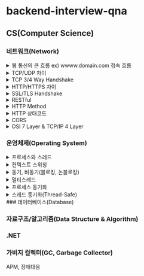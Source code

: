 # backend-interview-qna

## CS(Computer Science)
### 네트워크(Network)
<details>
<summary>웹 통신의 큰 흐름 ex) wwww.domain.com 접속 흐름</summary>

<!--summary 아래 빈칸 공백 두고 내용을 적는공간-->
웹 브라우저가 www.domain.com에 대해 HTTP Request 메시지에 대한 패킷을 만들어 OS에 전달합니다.

패킷 생성 시 헤더에 목적지 IP주소가 필요한데, DNS를 통해서 입력한 도메인에 대응하는 IP주소를 가지고 와서 사용합니다.

패킷이 생성되면 랜카드를 통해서 전기적 신호로 변환됩니다.

패킷은 공유기, 인터넷 모뎀, ISP를 지나서 인터넷에 있는 여러 라우터들에 의해 목적지(웹 서버) IP 주소를 찾아갑니다.

목적지에 도착한 패킷은 방화벽에서 검사 후 웹 서버에 전달됩니다.

웹 서버에서는 패킷이 자신에 대한 요청이 맞는지 확인하고 웹 서버 앱으로 전달합니다.

웹 서버앱에서는 패킷으로 부터 HTTP Request 메시지를 만들어 요청을 확인한 다음 처리하고 HTTP Response 메시지를 만들어 클라이언트에 전달합니다.

- HTTP 프로토콜은 TCP 기반의 프로토콜이기 때문에, 최초 통신 시 3 way handshake를 통해 연결을 생성하고 HTTP 요청/응답을 주고 받습니다.
- 데이터가 전송될 때 네트워크의 여러 라우터를 거치게 됩니다.    
이 때 사전에 라우팅 프로토콜에 의해 작성된 라우팅 테이블에 있는 정보로 최적화된 경로로 데이터를 전송합니다.(라우터에 의해)
- IP 계층에서 데이터는 패킷(Packet)으로 부릅니다.
- Data Link 계층에서 데이터는 프레임(Frame)으로 부릅니다.
- 패킷이 전송 될 때, 출발지/도착지의 주소정보를 가르키는 IP가 패킷 헤더에 포함이 되는데, 이는 도착 시 까지 변하지 않습니다.
- 반면 MAC 주소는 네트워크 인터페이스를 거쳐 갈 때마다 변경됩니다.
- 네트워크 인터페이스를 거쳐갈 때마다 다음 MAC주소를 결정하기 위해서 LAN 환경에서는 ARP, WAN 환경에서는 Proxy ARP를 사용합니다.
- 패킷이 최종 목적지에 도달하게 되면, 공유기(?) 등의 장비에 설정된 포트포워딩을 통해 로컬 장비(프로세스/어플리케이션)에 패킷을 전달합니다.
</details>

<details>
<summary>TCP/UDP 차이</summary>

<!--summary 아래 빈칸 공백 두고 내용을 적는공간-->
TCP는 연결지향 프로토콜입니다. 가상회선을 만들어 신뢰성/도착 순서를 보장하는 전송을 합니다. 
UDP는 비연결형 프로토콜입니다. TCP와 달리 신뢰성을 보장하는 전송을 하지 않는 대신 속도가 빠릅니다.

TCP는 오류검사 기능을 통해 패킷이 문제가 있는 경우 재전송 요청할 수 있습니다.
UDP도 오류검사를 하지만 무결성을 위한 오류검사만 할 뿐 재전송 요청을 하지 않습니다.

- TCP의 데이터 단위는 세그먼트(segment)으로 부릅니다.
- UDP의 데이터 단위는 데이터그램(datagram)으로 부릅니다.
</details>

<details>
<summary>TCP 3/4 Way Handshake</summary>

<!--summary 아래 빈칸 공백 두고 내용을 적는공간-->
3 Way Handshake는 TCP 통신 시작 시 가상회선(세션)을 연결하는 과정이고,
4 Way Handshake는 TCP 통신 종료 시 가상회선(세션)을 해제하는 과정입니다.

회선을 수립하기 위해 먼저 서버는 특정 포트에 대해 listening 상태여야 합니다.

----

1. 먼저 클라이언트가 임의의 수(M)를 담고 있는 SYN(M) 패킷을 서버로 송신합니다.
2. 서버는 SYN(M)패킷을 수신하고 SYN(N) + ACK(M+1) 패킷을 클라이언트로 송신합니다.
3. 클라이언트는 SYNC(N) 패킷을 수신하고 ACK(N+1) 패킷을 서버로 송신합니다.

----

1. 연결 종료를 위해 클라이언트가 FIN 패킷을 서버로 송신합니다.
2. 서버는 FIN 패킷을 수신하고 ACK 패킷을 클라이언트로 송신합니다. => 클라이언트는 ACK 패킷을 수신하고, 서버의 FIN 패킷 수신을 대기합니다.
3. 서버는 FIN 패킷을 클라이언트로 송신합니다.
4. 클라이언트는 FIN 패킷을 수신하고 ACK 패킷을 서버로 송신합니다.

----

- 3 Way 연결 상태는 다음과 같이 변한다. LISTEN(S) -> SYNC_SENT(C) -> SYN_RECEIVED(S) -> ESTABLISHED(C) -> ESTABLISHED(S)
- 4 Way 연결 상태는 다음과 같이 변한다. FIN_WAIT1(C) -> CLOSE_WAIT(S) -> FIN_WAIT2(C) -> LAST_ACK(S) -> TIME_WAIT(C) -> CLOSED(S) -> CLOSED(C)
- 4 Way의 TIME_WAIT 상태는 서버의 FIN 패킷을 수신한 클라이언트는 잉여 패킷을 위해 일정 시간을 대기하는 상태를 말합니다.
</details>

<details>
<summary>HTTP/HTTPS 차이</summary>

<!--summary 아래 빈칸 공백 두고 내용을 적는공간-->
HTTP는 보안 연결을 통해 암호화 과정이 없이 패킷이 송/수신 되므로 패킷 캡처를 통해 데이터를 감청 할 수 있습니다.

반면 HTTPS는 SSL/TLS 보안 연결 프로토콜을 이용해 교환된 대칭키로 패킷을 암호화하여 송/수신 하므로 데이터를 감청 할 수 없습니다.

- HTTP는 기본 포트 80, HTTPS는 기본 포트 443을 사용합니다.
- 패킷 캡처 프로그램에 와이어 샤크가 있습니다.
- SSL/TLS는 데이터의 기밀성, 무결성을 보장하는 보안 프로토콜
- SSL의 취약점을 보완한 것이 TLS
- SSL은 TLS의 호환성을 위해 사용
- TLS 사용 권장
- HTTPS 강제 사용을 위해 HSTS(HTTP Strict Transper Security) 와 HttpsRedirect 기능을 함께 사용
</details>

<details>
<summary>SSL/TLS Handshake</summary>

클라이언트와 서버가 통신 시 암호화 된 데이터를 송/수신 하기 위한 협상하는 과정입니다.

인증서 전달, 암호화에 사용할 대칭키 전달, 암호화 알고리즘을 결정합니다.

TCP 3 Way Handshake 과정이 완료 된 후 진행합니다.

1. 보안 연결을 위해 클라이언트가 Client Hello 패킷을 서버에 송신합니다. 송신 시 브라우저가 지원하는 암호화 알고리즘 목록을 포함하여 송신합니다.
2. 서버는 사용할 암호화 알고리즘을 선택해서 Server Hello 패킷을 클라이언트에 송신합니다.
3. 서버는 공개키가 포함된 인증서를 클라이언트에 송신합니다. 인증서 내부에 공개키가 없는 경우엔 서버가 Server Key Exchange 패킷을 통해 직접 전달합니다. 마지막으로 Server Hello Done 패킷을 송신합니다.
4. 클라이언트는 서버로부터 인증서를 수신 후 공개된 CA(인증 기관)의 공개키로 복호화하여 인증서가 유효한지 검증합니다.
5. 검증 완료 후 클라이언트는 데이터 암호화에 사용할 대칭키(비밀키)를 생성 후 인증서의 공개키(또는 서버의 공개키)를 이용해 암호화하여 서버에 전달합니다. Client Key Exchange 패킷입니다.
6. Change Cipher Spec, Finished 패킷을 송신하여 Handshake를 종료합니다.

- 대칭키(비밀키)로 같은 키를 가지고 암호화/복호화 하므로 비대칭키에 비해 빠르게 동작합니다.
- 비대칭(공개키, 비밀키 쌍) 암호화를 이용하여 비밀키를 교환합니다.
- 비대칭/대칭을 혼합해서 사용합니다.
</details>

<details>
<summary>RESTful</summary>

<!--summary 아래 빈칸 공백 두고 내용을 적는공간-->
먼저 REST는 Representational State Transfer의 약자로, 웹에서 데이터를 전송하고 처리하는 방법을 정의한 인터페이스를 말합니다.

모든 데이터 구조와 처리 방식은 URL을 통해 정의됩니다.

URI를 통해 자원을 명시하고, Method (GET, POST, DELETE, PATCH, PUT)을 통해 자원에 대한 행위를 정의합니다.
URI를 통해 자원을 접근하고, Method를 사용하여 자원의 상태를 조회하거나 상태를 변경합니다.

장/단점 필요할거 같다.
</details>

<details>
<summary>HTTP Method</summary>

<!--summary 아래 빈칸 공백 두고 내용을 적는공간-->
- OPTIONS: 해당 URI에 대한 허용하는 메서드를 확인할 때 사용
- GET: 자원 정보 조회 (R)
- POST: 자원 생성 (C)
- PUT: 자원을 생성하거나 수정 (C, U)
- PATCH: 자원 정보를 수정 (U)
- DELETE: 자원 삭제 (D)

</details>

<details>
<summary>HTTP 상태코드</summary>

<!--summary 아래 빈칸 공백 두고 내용을 적는공간-->
- 1XX (정보): 요청을 받았으며, 요청이 진행중임을 나타냅니다.
- 2XX (성공): 요청에 대한 성공을 나타냅니다.
- 3XX (리다이렉션): 요청 완료를 위해 추가 조치가 필요합니다.
- 4XX (클라이언트 오류): 클라이언트 요청의 문제로 요청을 처리할 수 없습니다.
- 5XX (서버 오류): 요청은 유효하나, 서버의 문제로 요청을 처리할 수 없습니다.

개발 시 2XX, 4XX, 5XX를 제외하고는 많이 접하고 있는거 같지 않습니다.
- 200 (OK): 일반적인 성공 응답(데이터 조회, 생성, 수정, 삭제 등..)
- 201 (Created): 자원이 생성되었을 때 성공 응답(POST, PUT), 추가된 자원 정보를 응답하기도 합니다.
- 204 (NotContent): 요청이 성공 했으나, 반환해줄 값이 없는 경우(DELETE?)
- 400 (BadRequest): 요청값이 잘못된 경우(일반 적인 경우 입력 매개변수에 대한 오입력, 유효성 검사)
- 401 (Unauthoried): 요청에 필요한 인증을 받지 못한 경우(authenciated)
- 403 (Forbidden): 요청 리소스에 대한 접근 권한이 없는 경우(authorized, scope)
- 404 (NotFound): 요청한 자원이 존재하지 않는 경우
- 500 (InternalServer): 요청 처리 중 서버에서 예외가 발생한 경우
</details>

<details>
<summary>CORS</summary>

<!--summary 아래 빈칸 공백 두고 내용을 적는공간-->
교차 출처 리소스 공유, Cross Origin Resource Sharing

웹 개발 시, 현재의 오리진(도메인)과 다른 출처에서 API를 조회해 올 때 발생하는 문제로, 출처가 다른 응답에 대해 브라우저에서 차단합니다.
일반적으로 웹 브라우저는 보안상 이유로 동일한 오리진(프로토콜, 도메인, 포트)에 대해서만 리소스를 공유할 수 있도록 제한되어 있습니다.

예를 들어 localhost 웹 앱에서 localhost가 아닌 서버에서 api를 호출할 때 확인할 수 있습니다.

서버측에서 allow orgin 옵션을 통해 Access-Control-Allow-Origin 응답 헤더를 통해 cors 이슈를 해결할 수 있습니다.

추가적으로 외부 API 서비스와 연동 할 때 콘솔에서 Allow Origin 설정하는 부분이 있는것을 확인할 수 있습니다.

</details>

<details>
<summary>OSI 7 Layer & TCP/IP 4 Layer</summary>

<!--summary 아래 빈칸 공백 두고 내용을 적는공간-->
통신이 일어나는 과정을 단계별로 파악이 가능합니다.
사실상 OSI 7 Layer는 표준일 뿐이고 실제는 TCP/IP 4 Layer가 통신이 일어나는 과정을 잘 표현하는 모델입니다.

각 레이어 설명은 검색하면 많이 나오니 패스..

</details>

### 운영체제(Operating System)

<details>
<summary>프로세스와 스레드</summary>

<!--summary 아래 빈칸 공백 두고 내용을 적는공간-->
프로세스와 스레드는 컴퓨터에서 동작하는 실행 단위를 나타내는 용어입니다.

프로세스는 운영체제에서 실행하고 있는 프로그램을 말하며, 각각의 프로세스는 독립적으로 메모리를 할당 받고 운영체제로부터 자원을 할당 받아 실행됩니다.
프로세스는 최소 하나의 메인 스레드를 가지고 있습니다. 각 프로세스는 독립적으로 실행되기 때문에 서로의 자원에 직접적인 접근이 불가능합니다.
프로세스 간 통신(IPC)를 통해 프로세스 간 데이터 교환이 가능합니다.

스레드는 프로세스내에서 실행되는 작업 단위입니다.
하나의 프로세스는 여러 개의 스레드를 가지고 있으며, 프로세스 내의 메모리를 공유하며 실행됩니다.
스레드끼리는 프로세스내의 자원을 공유할 수 있습니다.
프로세스의 성능을 향상 시키기 위해 여러 스레드가 사용될 수 있으며, 사용시 동기화에 주의를 기울이며 사용해야 합니다.

- C#에서 Pipeline를 통해 구현이 가능합니다.
- Shared Memory를 통해서 프로세스간 데이터 공유 가능
</details>

<details>
<summary>컨텍스트 스위칭</summary>

<!--summary 아래 빈칸 공백 두고 내용을 적는공간-->
실제로 멀티 스레드 환경에서 개별 스레드가 동시에 작업하는 것처럼 보이는 것은 컨텍스트 스위칭 떄문입니다.
컨텍스트 스위칭은 운영체제가 CPU의 실행 상태를 하나의 스레드에서 다른 스레드로 전환하는 과정입니다.
이를 통해 다수의 스레드가 동시에 실행되는 것처럼 보입니다.

CPU의 하나의 코어에서는 하나의 스레드만 실행할 수 있습니다. 컨텍스트 스위칭을 통해 스레드간 실행시간을 분할하여 동시에 실행되는 것처럼 보입니다.
현재 실행 중인 스레드의 상태를 저장하고, 다음 실행할 스레드의 상태를 복원하는 작업을 수행합니다.

</details>

<details>
<summary>동기, 비동기(블로킹, 논블로킹)</summary>

<!--summary 아래 빈칸 공백 두고 내용을 적는공간-->


</details>

<details>
<summary>멀티스레드</summary>

<!--summary 아래 빈칸 공백 두고 내용을 적는공간-->
프로세스와 스레드 참고

</details>

<details>
<summary>프로세스 동기화</summary>

<!--summary 아래 빈칸 공백 두고 내용을 적는공간-->
어렵네..

</details>

<details>
<summary>스레드 동기화(Thread-Safe)</summary>

<!--summary 아래 빈칸 공백 두고 내용을 적는공간-->
공유된 자원에 대한 동시 접근을 막고, 스레드들이 순처적 또는 제한적으로 접근하는 것을 스레드 동기화라고 합니다.
스레드 동기화된 클래스나/매서드를 보고 Thread-Safe하다라고 표현합니다.

뮤택스(Mutex)
lock, monitor와 같이 임계 영역을 제어합니다.
차이점은 monitor는 하나의 프로세스 내에서 사용가능한 반면, 뮤택스는 해당 머신의 프로세스간 lock를  지정할 수 있습니다.
대신 monitor보다 느립니다.

세마포어(Semaphore)
세마포어는 공유된 자원에 접근 가능한 스레드의 수를 제어합니다.

- C#에 스레드 동기화를 위한 Concurrent 자료구조가 있습니다.
- 한번에 하나의 스레드만 접근 가능한 영역(임계 영역, Critical Section) lock 블록을 통해 구현할 수 있습니다. 가능한 범위는 작게 하는 것이 좋습니다.
- lock 블록과 같이 임계 영역을 제어하는 Monitor 클래스가 있습니다.
- 기타 동기화를 위해 AutoResetEvent와 ManualResetEvent 클래스가 있습니다.

</details>
### 데이터베이스(Database)

### 자료구조/알고리즘(Data Structure & Algorithm)

### .NET


### 가비지 컬렉터(GC, Garbage Collector)
APM, 장애대응
